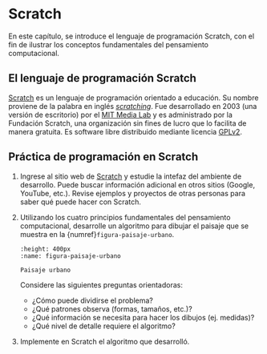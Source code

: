 # Scratch

En este capítulo, se introduce el lenguaje de programación Scratch, con el fin de ilustrar los conceptos fundamentales del pensamiento computacional.

## El lenguaje de programación Scratch

[Scratch](https://scratch.mit.edu/) es un lenguaje de programación orientado a educación. Su nombre proviene de la palabra en inglés [*scratching*](https://en.wikipedia.org/wiki/Scratching). Fue desarrollado en 2003 (una versión de escritorio) por el [MIT Media Lab](https://www.media.mit.edu/) y es administrado por la Fundación Scratch, una organización sin fines de lucro que lo facilita de manera gratuita. Es software libre distribuido mediante licencia [GPLv2](https://es.wikipedia.org/wiki/GNU_General_Public_License).

## Práctica de programación en Scratch

1. Ingrese al sitio web de [Scratch](https://scratch.mit.edu/) y estudie la intefaz del ambiente de desarrollo. Puede buscar información adicional en otros sitios (Google, YouTube, etc.). Revise ejemplos y proyectos de otras personas para saber qué puede hacer con Scratch.

2. Utilizando los cuatro principios fundamentales del pensamiento computacional, desarrolle un algoritmo para dibujar el paisaje que se muestra en la {numref}`figura-paisaje-urbano`.

    ```{figure} img/paisaje-urbano.png
    :height: 400px
    :name: figura-paisaje-urbano
    
    Paisaje urbano
    ```

    Considere las siguientes preguntas orientadoras:

      - ¿Cómo puede dividirse el problema?
      - ¿Qué patrones observa (formas, tamaños, etc.)?
      - ¿Qué información se necesita para hacer los dibujos (ej. medidas)?
      - ¿Qué nivel de detalle requiere el algoritmo?

3. Implemente en Scratch el algoritmo que desarrolló.
